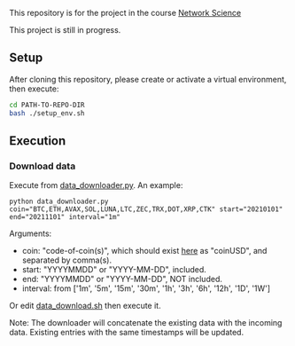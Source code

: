 This repository is for the project in the course [Network Science](https://www.ifi.uzh.ch/en/bdlt/Teaching/Network-Science.html)

This project is still in progress.


## Setup
After cloning this repository, please create or activate a virtual environment, then execute:
```bash
cd PATH-TO-REPO-DIR
bash ./setup_env.sh
```

## Execution
### Download data
Execute from [data_downloader.py](./data_downloader.py). An example:
```python3
python data_downloader.py coin="BTC,ETH,AVAX,SOL,LUNA,LTC,ZEC,TRX,DOT,XRP,CTK" start="20210101" end="20211101" interval="1m"
```
Arguments:
- coin: "code-of-coin(s)", which should exist [here](https://api-pub.bitfinex.com/v2/conf/pub:list:pair:exchange) as "coinUSD", and separated by comma(s).
- start: "YYYYMMDD" or "YYYY-MM-DD", included.
- end: "YYYYMMDD" or "YYYY-MM-DD", NOT included.
- interval: from ['1m', '5m', '15m', '30m', '1h', '3h', '6h', '12h', '1D', '1W']

Or edit [data_download.sh](./data_download.sh) then execute it.

Note: The downloader will concatenate the existing data with the incoming data. Existing entries with the same timestamps will be updated.
